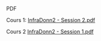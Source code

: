 PDF

Cours 1:
[InfraDonn2 - Session 2.pdf](https://github.com/user-attachments/files/22658389/InfraDonn2.-.Session.2.pdf)

Cours 2
[InfraDonn2 - Session 1.pdf](https://github.com/user-attachments/files/22658388/InfraDonn2.-.Session.1.pdf)
